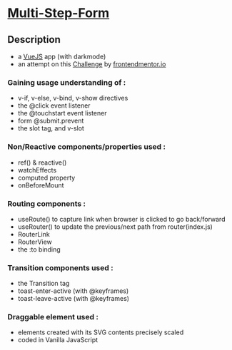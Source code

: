 # [Multi-Step-Form](https://fidly-multistepform.netlify.app/) 

## Description
 - a [VueJS](https://vuejs.org/guide/introduction.html) app (with darkmode)
 - an attempt on this [Challenge](https://www.frontendmentor.io/challenges/multistep-form-YVAnSdqQBJ) by [frontendmentor.io](https://www.frontendmentor.io/)
 
 ### Gaining usage understanding of :
 - v-if, v-else, v-bind, v-show directives
 - the @click event listener
 - the @touchstart event listener
 - form @submit.prevent
 - the slot tag, and v-slot
 
 ### Non/Reactive components/properties used :
 - ref() & reactive()
 - watchEffects
 - computed property
 - onBeforeMount
 
### Routing components :
- useRoute() to capture link when browser is clicked to go back/forward
- useRouter() to update the previous/next path from router(index.js)
- RouterLink
- RouterView
- the :to binding 

### Transition components used :
- the Transition tag
- toast-enter-active (with @keyframes)
- toast-leave-active (with @keyframes)

### Draggable element used :
- elements created with its SVG contents precisely scaled
- coded in Vanilla JavaScript 